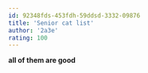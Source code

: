 ```yaml
---
id: 92348fds-453fdh-59ddsd-3332-09876
title: 'Senior cat list'
author: '2a3e'
rating: 100
---
```


**all of them are good**